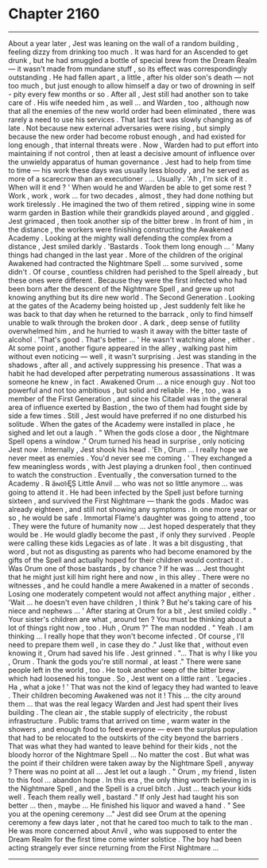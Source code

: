 
# Chapter 2160


---

About a year later , Jest was leaning on the wall of a random building , feeling dizzy from drinking too much . It was hard for an Ascended to get drunk , but he had smuggled a bottle of special brew from the Dream Realm — it wasn't made from mundane stuff , so its effect was correspondingly outstanding .
He had fallen apart , a little , after his older son's death — not too much , but just enough to allow himself a day or two of drowning in self - pity every few months or so .
After all , Jest still had another son to take care of . His wife needed him , as well … and Warden , too , although now that all the enemies of the new world order had been eliminated , there was rarely a need to use his services .
That last fact was slowly changing as of late . Not because new external adversaries were rising , but simply because the new order had become robust enough , and had existed for long enough , that internal threats were .
Now , Warden had to put effort into maintaining if not control , then at least a decisive amount of influence over the unwieldy apparatus of human governance . Jest had to help from time to time — his work these days was usually less bloody , and he served as more of a scarecrow than an executioner .
… Usually .
'Ah , I'm sick of it . When will it end ? '
When would he and Warden be able to get some rest ? Work , work , work … for two decades , almost , they had done nothing but work tirelessly .
He imagined the two of them retired , sipping wine in some warm garden in Bastion while their grandkids played around , and giggled .
Jest grimaced , then took another sip of the bitter brew .
In front of him , in the distance , the workers were finishing constructing the Awakened Academy . Looking at the mighty wall defending the complex from a distance , Jest smiled darkly .
'Bastards . Took them long enough … '
Many things had changed in the last year . More of the children of the original Awakened had contracted the Nightmare Spell … some survived , some didn't . Of course , countless children had perished to the Spell already , but these ones were different .
Because they were the first infected who had been born after the descent of the Nightmare Spell , and grew up not knowing anything but its dire new world .
The Second Generation .
Looking at the gates of the Academy being hoisted up , Jest suddenly felt like he was back to that day when he returned to the barrack , only to find himself unable to walk through the broken door .
A dark , deep sense of futility overwhelmed him , and he hurried to wash it away with the bitter taste of alcohol .
'That's good . That's better … '
He wasn't watching alone , either . At some point , another figure appeared in the alley , walking past him without even noticing — well , it wasn't surprising . Jest was standing in the shadows , after all , and actively suppressing his presence . That was a habit he had developed after perpetrating numerous assassinations .
It was someone he knew , in fact . Awakened Orum … a nice enough guy . Not too powerful and not too ambitious , but solid and reliable . He , too , was a member of the First Generation , and since his Citadel was in the general area of influence exerted by Bastion , the two of them had fought side by side a few times .
Still , Jest would have preferred if no one disturbed his solitude .
When the gates of the Academy were installed in place , he sighed and let out a laugh .
" When the gods close a door , the Nightmare Spell opens a window ."
Orum turned his head in surprise , only noticing Jest now . Internally , Jest shook his head .
'Eh , Orum … I really hope we never meet as enemies . You'd never see me coming . '
They exchanged a few meaningless words , with Jest playing a drunken fool , then continued to watch the construction . Eventually , the conversation turned to the Academy . ℞ ä𐌽о𝔟ĘṢ
Little Anvil … who was not so little anymore … was going to attend it . He had been infected by the Spell just before turning sixteen , and survived the First Nightmare — thank the gods . Madoc was already eighteen , and still not showing any symptoms . In one more year or so , he would be safe .
Immortal Flame's daughter was going to attend , too .
They were the future of humanity now …
Jest hoped desperately that they would be . He would gladly become the past , if only they survived .
People were calling these kids Legacies as of late .
It was a bit disgusting , that word , but not as disgusting as parents who had become enamored by the gifts of the Spell and actually hoped for their children would contract it .
Was Orum one of those bastards , by chance ?
If he was … Jest thought that he might just kill him right here and now , in this alley . There were no witnesses , and he could handle a mere Awakened in a matter of seconds . Losing one moderately competent would not affect anything major , either .
'Wait … he doesn't even have children , I think ? But he's taking care of his niece and nephews … '
After staring at Orum for a bit , Jest smiled coldly .
" Your sister's children are what , around ten ? You must be thinking about a lot of things right now , too . Huh , Orum ?"
The man nodded .
" Yeah . I am thinking … I really hope that they won't become infected . Of course , I'll need to prepare them well , in case they do ."
Just like that , without even knowing it , Orum had saved his life .
Jest grinned .
"... That is why I like you , Orum . Thank the gods you're still normal , at least ."
There were sane people left in the world , too .
He took another seep of the bitter brew , which had loosened his tongue . So , Jest went on a little rant .
'Legacies . Ha , what a joke ! '
That was not the kind of legacy they had wanted to leave . Their children becoming Awakened was not it !
This … the city around them … that was the real legacy Warden and Jest had spent their lives building . The clean air , the stable supply of electricity , the robust infrastructure . Public trams that arrived on time , warm water in the showers , and enough food to feed everyone — even the surplus population that had to be relocated to the outskirts of the city beyond the barriers .
That was what they had wanted to leave behind for their kids , not the bloody horror of the Nightmare Spell …
No matter the cost .
But what was the point if their children were taken away by the Nightmare Spell , anyway ?
There was no point at all ...
Jest let out a laugh .
" Orum , my friend , listen to this fool … abandon hope . In this era , the only thing worth believing in is the Nightmare Spell , and the Spell is a cruel bitch . Just … teach your kids well . Teach them really well , bastard ."
If only Jest had taught his son better ... then , maybe ...
He finished his liquor and waved a hand .
" See you at the opening ceremony …"
Jest did see Orum at the opening ceremony a few days later , not that he cared too much to talk to the man .
He was more concerned about Anvil , who was supposed to enter the Dream Realm for the first time come winter solstice .
The boy had been acting strangely ever since returning from the First Nightmare …

---

